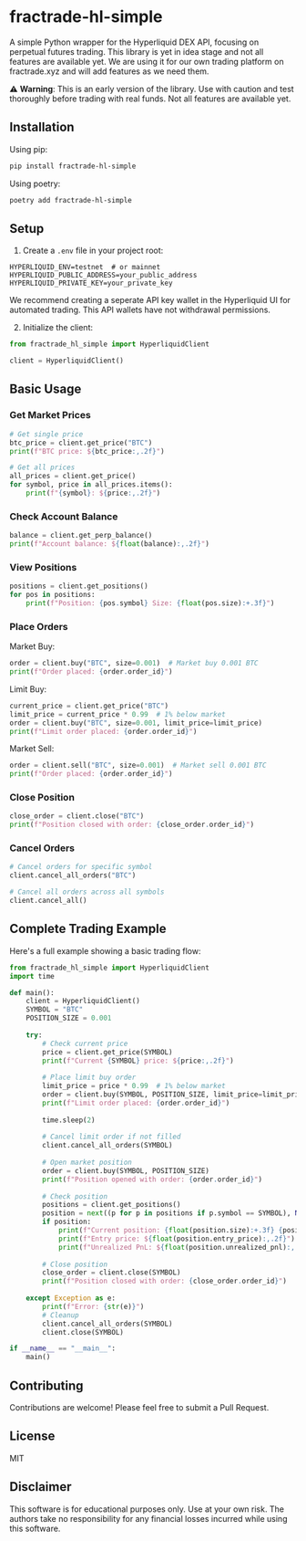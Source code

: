 # fractrade-hl-simple

A simple Python wrapper for the Hyperliquid DEX API, focusing on perpetual futures trading. This library is yet in idea stage and not all features are available yet. We are using it for our own trading platform on fractrade.xyz and will add features as we need them.

⚠️ **Warning**: This is an early version of the library. Use with caution and test thoroughly before trading with real funds. Not all features are available yet. 

## Installation

Using pip:
```bash
pip install fractrade-hl-simple
```

Using poetry:
```bash
poetry add fractrade-hl-simple
```

## Setup

1. Create a `.env` file in your project root:
```env
HYPERLIQUID_ENV=testnet  # or mainnet
HYPERLIQUID_PUBLIC_ADDRESS=your_public_address
HYPERLIQUID_PRIVATE_KEY=your_private_key
```

We recommend creating a seperate API key wallet in the Hyperliquid UI for automated trading. This API wallets have not withdrawal permissions. 

2. Initialize the client:
```python
from fractrade_hl_simple import HyperliquidClient

client = HyperliquidClient()
```

## Basic Usage

### Get Market Prices
```python
# Get single price
btc_price = client.get_price("BTC")
print(f"BTC price: ${btc_price:,.2f}")

# Get all prices
all_prices = client.get_price()
for symbol, price in all_prices.items():
    print(f"{symbol}: ${price:,.2f}")
```

### Check Account Balance
```python
balance = client.get_perp_balance()
print(f"Account balance: ${float(balance):,.2f}")
```

### View Positions
```python
positions = client.get_positions()
for pos in positions:
    print(f"Position: {pos.symbol} Size: {float(pos.size):+.3f}")
```

### Place Orders

Market Buy:
```python
order = client.buy("BTC", size=0.001)  # Market buy 0.001 BTC
print(f"Order placed: {order.order_id}")
```

Limit Buy:
```python
current_price = client.get_price("BTC")
limit_price = current_price * 0.99  # 1% below market
order = client.buy("BTC", size=0.001, limit_price=limit_price)
print(f"Limit order placed: {order.order_id}")
```

Market Sell:
```python
order = client.sell("BTC", size=0.001)  # Market sell 0.001 BTC
print(f"Order placed: {order.order_id}")
```

### Close Position
```python
close_order = client.close("BTC")
print(f"Position closed with order: {close_order.order_id}")
```

### Cancel Orders
```python
# Cancel orders for specific symbol
client.cancel_all_orders("BTC")

# Cancel all orders across all symbols
client.cancel_all()
```

## Complete Trading Example

Here's a full example showing a basic trading flow:

```python
from fractrade_hl_simple import HyperliquidClient
import time

def main():
    client = HyperliquidClient()
    SYMBOL = "BTC"
    POSITION_SIZE = 0.001
    
    try:
        # Check current price
        price = client.get_price(SYMBOL)
        print(f"Current {SYMBOL} price: ${price:,.2f}")
        
        # Place limit buy order
        limit_price = price * 0.99  # 1% below market
        order = client.buy(SYMBOL, POSITION_SIZE, limit_price=limit_price)
        print(f"Limit order placed: {order.order_id}")
        
        time.sleep(2)
        
        # Cancel limit order if not filled
        client.cancel_all_orders(SYMBOL)
        
        # Open market position
        order = client.buy(SYMBOL, POSITION_SIZE)
        print(f"Position opened with order: {order.order_id}")
        
        # Check position
        positions = client.get_positions()
        position = next((p for p in positions if p.symbol == SYMBOL), None)
        if position:
            print(f"Current position: {float(position.size):+.3f} {position.symbol}")
            print(f"Entry price: ${float(position.entry_price):,.2f}")
            print(f"Unrealized PnL: ${float(position.unrealized_pnl):,.2f}")
        
        # Close position
        close_order = client.close(SYMBOL)
        print(f"Position closed with order: {close_order.order_id}")
        
    except Exception as e:
        print(f"Error: {str(e)}")
        # Cleanup
        client.cancel_all_orders(SYMBOL)
        client.close(SYMBOL)

if __name__ == "__main__":
    main()
```


## Contributing
Contributions are welcome! Please feel free to submit a Pull Request.

## License
MIT

## Disclaimer
This software is for educational purposes only. Use at your own risk. The authors take no responsibility for any financial losses incurred while using this software.
```
